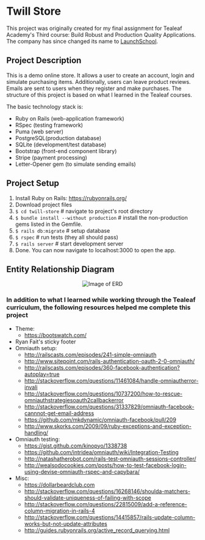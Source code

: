 # Twill Store
This project was originally created for my final assignment for Tealeaf
Academy's Third course: Build Robust and Production Quality Applications. The
company has since changed its name to [LaunchSchool](https://launchschool.com).

## Project Description
This is a demo online store. It allows a user to create an account, login and
simulate purchasing items. Additionally, users can leave product reviews. Emails
are sent to users when they register and make purchases. The structure of this
project is based on what I learned in the Tealeaf courses.

 The basic technology stack is:
* Ruby on Rails (web-application framework)
* RSpec (testing framework)
* Puma (web server)
* PostgreSQL(production database)
* SQLite (development/test database)
* Bootstrap (front-end component library)
* Stripe (payment processing)
* Letter-Opener gem (to simulate sending emails)

## Project Setup
1. Install Ruby on Rails: https://rubyonrails.org/
2. Download project files
3. ``` $ cd twill-store ``` # navigate to project's root directory
4. ``` $ bundle install --without production ``` # install the non-production gems listed in the Gemfile.
5. ``` $ rails db:migrate ``` # setup database
6. ``` $ rspec ``` # run tests (they all should pass)
7. ``` $ rails server ``` # start development server
11. Done. You can now navigate to localhost:3000 to open the app.

## Entity Relationship Diagram
<p align="center">
  <img alt="Image of ERD" src="https://raw.github.com/jtimwill/twill-store/tree/master/app/assets/images/twill-store-erd.png" />
</p>

### In addition to what I learned while working through the Tealeaf curriculum, the following resources helped me complete this project
* Theme:
  * https://bootswatch.com/
* Ryan Fait's sticky footer
* Omniauth setup:
  * http://railscasts.com/episodes/241-simple-omniauth
  * http://www.sitepoint.com/rails-authentication-oauth-2-0-omniauth/
  * http://railscasts.com/episodes/360-facebook-authentication?autoplay=true
  * http://stackoverflow.com/questions/11461084/handle-omniautherror-invali
  * http://stackoverflow.com/questions/10737200/how-to-rescue-omniauthstrategiesoauth2callbackerror
  * http://stackoverflow.com/questions/31337829/omniauth-facebook-cannnot-get-email-address
  * https://github.com/mkdynamic/omniauth-facebook/pull/209
  * http://www.skorks.com/2009/09/ruby-exceptions-and-exception-handling/
* Omniauth testing:
  * https://gist.github.com/kinopyo/1338738
  * https://github.com/intridea/omniauth/wiki/Integration-Testing
  * http://natashatherobot.com/rails-test-omniauth-sessions-controller/
  * http://wealsodocookies.com/posts/how-to-test-facebook-login-using-devise-omniauth-rspec-and-capybara/
* Misc:
  * https://dollarbeardclub.com
  * http://stackoverflow.com/questions/16268146/shoulda-matchers-should-validate-uniqueness-of-failing-with-scope
  * http://stackoverflow.com/questions/22815009/add-a-reference-column-migration-in-rails-4
  * http://stackoverflow.com/questions/14415857/rails-update-column-works-but-not-update-attributes
  * http://guides.rubyonrails.org/active_record_querying.html
